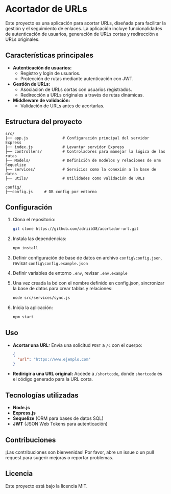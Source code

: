 # Acortador de URLs

Este proyecto es una aplicación para acortar URLs, diseñada para facilitar la gestión y el seguimiento de enlaces. La aplicación incluye funcionalidades de autenticación de usuarios, generación de URLs cortas y redirección a URLs originales.

## Características principales

- **Autenticación de usuarios:**
  - Registro y login de usuarios.
  - Protección de rutas mediante autenticación con JWT.
- **Gestión de URLs:**
  - Asociación de URLs cortas con usuarios registrados.
  - Redirección a URLs originales a través de rutas dinámicas.
- **Middleware de validación:**
  - Validación de URLs antes de acortarlas.

## Estructura del proyecto

```
src/
├── app.js               # Configuración principal del servidor Express
├── index.js             # Levantar servidor Express
├── controllers/         # Controladores para manejar la lógica de las rutas
├── Models/              # Definición de modelos y relaciones de orm Sequelize
├── services/            # Servicios como la conexión a la base de datos
├── utils/               # Utilidades como validación de URLs

config/
├──config.js     # DB config por entorno

```

## Configuración

1. Clona el repositorio:
   ```bash
   git clone https://github.com/adriib38/acortador-url.git
   ```

2. Instala las dependencias:
   ```bash
   npm install
   ```

3. Definir configuración de base de datos en archivo `config\config.json`, revisar `config\config.example.json`

4. Definir variables de entorno `.env`, revisar `.env.example`

5. Una vez creada la bd con el nombre definido en config.json, sincronizar la base de datos para crear tablas y relaciones:
   ```bash
   node src/services/sync.js
   ```

6. Inicia la aplicación:
   ```bash
   npm start
   ```

## Uso

- **Acortar una URL:** Envía una solicitud `POST` a `/c` con el cuerpo:
  ```json
  {
    "url": "https://www.ejemplo.com"
  }
  ```

- **Redirigir a una URL original:** Accede a `/shortcode`, donde `shortcode` es el código generado para la URL corta.

## Tecnologías utilizadas

- **Node.js**
- **Express.js**
- **Sequelize** (ORM para bases de datos SQL)
- **JWT** (JSON Web Tokens para autenticación)

## Contribuciones

¡Las contribuciones son bienvenidas! Por favor, abre un issue o un pull request para sugerir mejoras o reportar problemas.

## Licencia

Este proyecto está bajo la licencia MIT.
